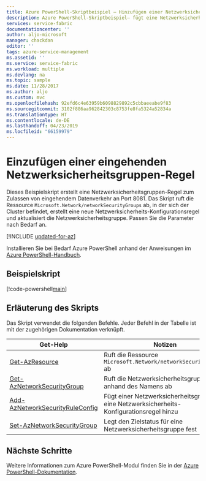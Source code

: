 ```yaml
---
title: Azure PowerShell-Skriptbeispiel – Hinzufügen einer Netzwerksicherheitsgruppen-Regel | Microsoft-Dokumentation
description: Azure PowerShell-Skriptbeispiel– fügt eine Netzwerksicherheitsgruppen-Regel zum Zulassen von eingehendem Datenverkehr an einem bestimmten Port hinzu
services: service-fabric
documentationcenter: ''
author: aljo-microsoft
manager: chackdan
editor: ''
tags: azure-service-management
ms.assetid: ''
ms.service: service-fabric
ms.workload: multiple
ms.devlang: na
ms.topic: sample
ms.date: 11/28/2017
ms.author: aljo
ms.custom: mvc
ms.openlocfilehash: 92efd6c4e63959b6098829892c5cbbaeeabe9f83
ms.sourcegitcommit: 3102f886aa962842303c8753fe8fa5324a52834a
ms.translationtype: HT
ms.contentlocale: de-DE
ms.lasthandoff: 04/23/2019
ms.locfileid: "66159979"
---
```

# <a name="add-an-inbound-network-security-group-rule"></a>Einzufügen einer eingehenden Netzwerksicherheitsgruppen-Regel

Dieses Beispielskript erstellt eine Netzwerksicherheitsgruppen-Regel zum Zulassen von eingehendem Datenverkehr an Port 8081.  Das Skript ruft die Ressource `Microsoft.Network/networkSecurityGroups` ab, in der sich der Cluster befindet, erstellt eine neue Netzwerksicherheits-Konfigurationsregel und aktualisiert die Netzwerksicherheitsgruppe. Passen Sie die Parameter nach Bedarf an.

[!INCLUDE [updated-for-az](../../../includes/updated-for-az.md)]

Installieren Sie bei Bedarf Azure PowerShell anhand der Anweisungen im [Azure PowerShell-Handbuch](/powershell/azure/overview). 

## <a name="sample-script"></a>Beispielskript

[!code-powershell[main](../../../powershell_scripts/service-fabric/add-inbound-nsg-rule/add-inbound-nsg-rule.ps1 "Update the RDP port range values")]

## <a name="script-explanation"></a>Erläuterung des Skripts

Das Skript verwendet die folgenden Befehle. Jeder Befehl in der Tabelle ist mit der zugehörigen Dokumentation verknüpft.

| Get-Help | Notizen |
|---|---|
| [Get-AzResource](/powershell/module/az.resources/get-azresource) | Ruft die Ressource `Microsoft.Network/networkSecurityGroups` ab |
|[Get-AzNetworkSecurityGroup](/powershell/module/az.network/get-aznetworksecuritygroup)| Ruft die Netzwerksicherheitsgruppe anhand des Namens ab|
|[Add-AzNetworkSecurityRuleConfig](/powershell/module/az.network/add-aznetworksecurityruleconfig)| Fügt einer Netzwerksicherheitsgruppe eine Netzwerksicherheits-Konfigurationsregel hinzu |
|[Set-AzNetworkSecurityGroup](/powershell/module/az.network/set-aznetworksecuritygroup)| Legt den Zielstatus für eine Netzwerksicherheitsgruppe fest|

## <a name="next-steps"></a>Nächste Schritte

Weitere Informationen zum Azure PowerShell-Modul finden Sie in der [Azure PowerShell-Dokumentation](/powershell/azure/overview).
